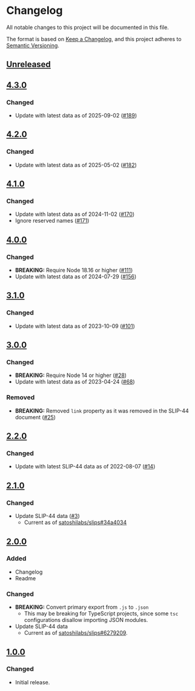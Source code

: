 # Changelog

All notable changes to this project will be documented in this file.

The format is based on [Keep a Changelog](https://keepachangelog.com/en/1.0.0/),
and this project adheres to [Semantic Versioning](https://semver.org/spec/v2.0.0.html).

## [Unreleased]

## [4.3.0]

### Changed

- Update with latest data as of 2025-09-02 ([#189](https://github.com/MetaMask/slip44/pull/189))

## [4.2.0]

### Changed

- Update with latest data as of 2025-05-02 ([#182](https://github.com/MetaMask/slip44/pull/182))

## [4.1.0]

### Changed

- Update with latest data as of 2024-11-02 ([#170](https://github.com/MetaMask/slip44/pull/170))
- Ignore reserved names ([#171](https://github.com/MetaMask/slip44/pull/171))

## [4.0.0]

### Changed

- **BREAKING:** Require Node 18.16 or higher ([#111](https://github.com/MetaMask/slip44/pull/111))
- Update with latest data as of 2024-07-29 ([#156](https://github.com/MetaMask/slip44/pull/156))

## [3.1.0]

### Changed

- Update with latest data as of 2023-10-09 ([#101](https://github.com/MetaMask/slip44/pull/101))

## [3.0.0]

### Changed

- **BREAKING:** Require Node 14 or higher ([#28](https://github.com/MetaMask/slip44/pull/28))
- Update with latest data as of 2023-04-24 ([#68](https://github.com/MetaMask/slip44/pull/68))

### Removed

- **BREAKING:** Removed `link` property as it was removed in the SLIP-44 document ([#25](https://github.com/MetaMask/slip44/pull/25))

## [2.2.0]

### Changed

- Update with latest SLIP-44 data as of 2022-08-07 ([#14](https://github.com/MetaMask/slip44/pull/14))

## [2.1.0]

### Changed

- Update SLIP-44 data ([#3](https://github.com/MetaMask/slip44/pull/3))
  - Current as of [satoshilabs/slips#34a4034](https://github.com/satoshilabs/slips/blob/34a4034bdf0da30f49b7bb2fe24251c381d739fd/slip-0044.md)

## [2.0.0]

### Added

- Changelog
- Readme

### Changed

- **BREAKING:** Convert primary export from `.js` to `.json`
  - This may be breaking for TypeScript projects, since some `tsc` configurations disallow importing JSON modules.
- Update SLIP-44 data
  - Current as of [satoshilabs/slips#6279209](https://github.com/satoshilabs/slips/blob/6279209c5686c2910d67a37ddeef2643228472b1/slip-0044.md).

## [1.0.0]

### Changed

- Initial release.

[Unreleased]: https://github.com/MetaMask/slip44/compare/v4.3.0...HEAD
[4.3.0]: https://github.com/MetaMask/slip44/compare/v4.2.0...v4.3.0
[4.2.0]: https://github.com/MetaMask/slip44/compare/v4.1.0...v4.2.0
[4.1.0]: https://github.com/MetaMask/slip44/compare/v4.0.0...v4.1.0
[4.0.0]: https://github.com/MetaMask/slip44/compare/v3.1.0...v4.0.0
[3.1.0]: https://github.com/MetaMask/slip44/compare/v3.0.0...v3.1.0
[3.0.0]: https://github.com/MetaMask/slip44/compare/v2.2.0...v3.0.0
[2.2.0]: https://github.com/MetaMask/slip44/compare/v2.1.0...v2.2.0
[2.1.0]: https://github.com/MetaMask/slip44/compare/v2.0.0...v2.1.0
[2.0.0]: https://github.com/MetaMask/slip44/compare/v1.0.0...v2.0.0
[1.0.0]: https://github.com/MetaMask/slip44/releases/tag/v1.0.0
